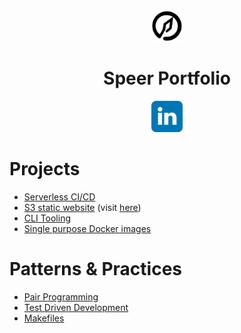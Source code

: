 <div align="center">
  <div>
	<a href="https://speerportfolio.com">
	  <img width="50" src="./projects/website/speerportfolio/public/spear_logo512.png" alt="Speer logo">
	</a>
	<h1 align="center">Speer Portfolio</h1>
	<a href="https://www.linkedin.com/in/kyle-d-speer">
	  <img width="50" src="./projects/website/speerportfolio/src/content/linkedin_logo.svg" alt="LinkedIn Logo" />
	</a>
  </div>
</div>

# Projects
 - [Serverless CI/CD](https://github.com/kspeer825/portfolio/tree/main/projects/#jenkins-cluster)
 - [S3 static website](https://github.com/kspeer825/portfolio/tree/main/projects/#personal-website) (visit [here](https://speerportfolio.com/))
 - [CLI Tooling](https://github.com/kspeer825/portfolio/tree/main/projects/#cli-tooling)
 - [Single purpose Docker images](https://github.com/kspeer825/portfolio/tree/main/projects/#docker-images)

# Patterns & Practices
 - [Pair Programming](https://github.com/kspeer825/portfolio/tree/main/practices/#pair-programming)
 - [Test Driven Development](https://github.com/kspeer825/portfolio/tree/main/practices/#test-driven-development)
 - [Makefiles](https://github.com/kspeer825/portfolio/tree/main/practices/#using-a-makefile)
